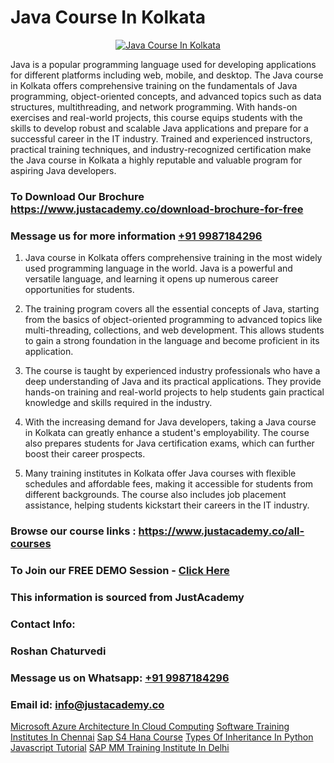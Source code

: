 # Java Course In Kolkata

<p align="center">
  <a href="https://justacademy.co/course-detail/core-java-training">
    <img src="https://justacademy.co/storage2/course_image/1677245426_course_image.webp" alt="Java Course In Kolkata">
  </a>
</p>


Java is a popular programming language used for developing applications for different platforms including web, mobile, and desktop. The Java course in Kolkata offers comprehensive training on the fundamentals of Java programming, object-oriented concepts, and advanced topics such as data structures, multithreading, and network programming. With hands-on exercises and real-world projects, this course equips students with the skills to develop robust and scalable Java applications and prepare for a successful career in the IT industry. Trained and experienced instructors, practical training techniques, and industry-recognized certification make the Java course in Kolkata a highly reputable and valuable program for aspiring Java developers. 
### To Download Our Brochure https://www.justacademy.co/download-brochure-for-free
### Message us for more information [+91 9987184296](https://api.whatsapp.com/send?phone=919987184296)
1) Java course in Kolkata offers comprehensive training in the most widely used programming language in the world. Java is a powerful and versatile language, and learning it opens up numerous career opportunities for students.

2) The training program covers all the essential concepts of Java, starting from the basics of object-oriented programming to advanced topics like multi-threading, collections, and web development. This allows students to gain a strong foundation in the language and become proficient in its application.

3) The course is taught by experienced industry professionals who have a deep understanding of Java and its practical applications. They provide hands-on training and real-world projects to help students gain practical knowledge and skills required in the industry.

4) With the increasing demand for Java developers, taking a Java course in Kolkata can greatly enhance a student's employability. The course also prepares students for Java certification exams, which can further boost their career prospects.

5) Many training institutes in Kolkata offer Java courses with flexible schedules and affordable fees, making it accessible for students from different backgrounds. The course also includes job placement assistance, helping students kickstart their careers in the IT industry.

### Browse our course links : https://www.justacademy.co/all-courses 
### To Join our FREE DEMO Session - [Click Here](https://www.justacademy.co/register-for-course-demo)


### This information is sourced from JustAcademy
### Contact Info:
### Roshan Chaturvedi
### Message us on Whatsapp: [+91 9987184296](https://api.whatsapp.com/send?phone=919987184296)
### Email id: [info@justacademy.co](mailto:info@justacademy.co)
                    
[Microsoft Azure Architecture In Cloud Computing](https://www.linkedin.com/pulse/microsoft-azure-architecture-cloud-computing-justacademy-chandigarh-9bg9e?trackingId=QzLK6HgXgAx1nekn0%2FGfkQ%3D%3D&lipi=urn%3Ali%3Apage%3Ad_flagship3_company_admin%3B6y121Lb6Rd%2BUFuxjX43O5A%3D%3D)
[Software Training Institutes In Chennai](https://www.linkedin.com/pulse/software-training-institutes-chennai-justacademy-kolkata-afdvc?trackingId=FlOmDvLD7e1Y%2FjGBJYLC8Q%3D%3D&lipi=urn%3Ali%3Apage%3Ad_flagship3_company_admin%3BiAa60KZ1TYi9BxLlFQwGgg%3D%3D)
[Sap S4 Hana Course](https://medium.com/@surajvaishnav5015/sap-s4-hana-course-e243d3d60ec5)
[Types Of Inheritance In Python](https://medium.com/@mahi3106/types-of-inheritance-in-python-bcaaaae549ba)
[Javascript Tutorial](https://justacademyin.github.io/Articles/Javascript-Tutorial)
[SAP MM Training Institute In Delhi](https://justacademyin.github.io/Articles/SAP-MM-Training-Institute-In-Delhi)
